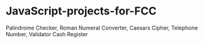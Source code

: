 # JavaScript-projects-for-FCC
Palindrome Checker, Roman Numeral Converter, Caesars Cipher, Telephone Number, Validator Cash Register
